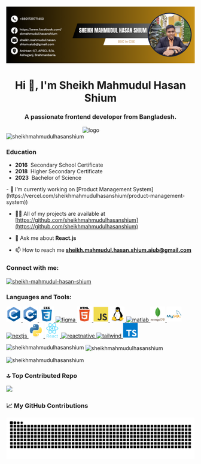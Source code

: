 ![logo](https://github.com/sheikhmahmudulhasanshium/sheikhmahmudulhasanshium/blob/main/Blue%20and%20White%20Modern%20Business%20LinkedIn%20Article%20Cover%20Image.png)
<h1 align="center">Hi 👋, I'm Sheikh Mahmudul Hasan Shium</h1>
<h3 align="center">A passionate frontend developer from Bangladesh.</h3>
<img align='right' alt='logo' width='300' src='https://media.tenor.com/4D3DhzVOu-oAAAAC/press-any-key-any-key.gif'>

<p align="left"> <img src="https://komarev.com/ghpvc/?username=sheikhmahmudulhasanshium&label=Profile%20views&color=0e75b6&style=flat" alt="sheikhmahmudulhasanshium" /> </p>
<h3 align='left'>Education</h3>
<ul>
	<li><b>2016</b>&nbsp; Secondary School Certificate</li>
	<li><b>2018</b>&nbsp; Higher Secondary Certificate</li>
	<li><b>2023</b>&nbsp; Bachelor of Science</li>
</ul>
- 🔭 I’m currently working on [Product Management System](https://vercel.com/sheikhmahmudulhasanshium/product-management-system))

- 👨‍💻 All of my projects are available at [https://github.com/sheikhmahmudulhasanshium](https://github.com/sheikhmahmudulhasanshium)

- 💬 Ask me about **React.js**

- 📫 How to reach me **sheikh.mahmudul.hasan.shium.aiub@gmail.com**

<h3 align="left">Connect with me:</h3>
<p align="left">
<a href="https://linkedin.com/in/sheikh-mahmudul-hasan-shium" target="blank"><img align="center" src="https://raw.githubusercontent.com/rahuldkjain/github-profile-readme-generator/master/src/images/icons/Social/linked-in-alt.svg" alt="sheikh-mahmudul-hasan-shium" height="30" width="40" /></a>
</p>

<h3 align="left">Languages and Tools:</h3>
<p align="left"> <a href="https://www.cprogramming.com/" target="_blank" rel="noreferrer"> <img src="https://raw.githubusercontent.com/devicons/devicon/master/icons/c/c-original.svg" alt="c" width="40" height="40"/> </a> <a href="https://www.w3schools.com/cpp/" target="_blank" rel="noreferrer"> <img src="https://raw.githubusercontent.com/devicons/devicon/master/icons/cplusplus/cplusplus-original.svg" alt="cplusplus" width="40" height="40"/> </a> <a href="https://www.w3schools.com/css/" target="_blank" rel="noreferrer"> <img src="https://raw.githubusercontent.com/devicons/devicon/master/icons/css3/css3-original-wordmark.svg" alt="css3" width="40" height="40"/> </a> <a href="https://www.figma.com/" target="_blank" rel="noreferrer"> <img src="https://www.vectorlogo.zone/logos/figma/figma-icon.svg" alt="figma" width="40" height="40"/> </a> <a href="https://www.w3.org/html/" target="_blank" rel="noreferrer"> <img src="https://raw.githubusercontent.com/devicons/devicon/master/icons/html5/html5-original-wordmark.svg" alt="html5" width="40" height="40"/> </a> <a href="https://developer.mozilla.org/en-US/docs/Web/JavaScript" target="_blank" rel="noreferrer"> <img src="https://raw.githubusercontent.com/devicons/devicon/master/icons/javascript/javascript-original.svg" alt="javascript" width="40" height="40"/> </a> <a href="https://www.linux.org/" target="_blank" rel="noreferrer"> <img src="https://raw.githubusercontent.com/devicons/devicon/master/icons/linux/linux-original.svg" alt="linux" width="40" height="40"/> </a> <a href="https://www.mathworks.com/" target="_blank" rel="noreferrer"> <img src="https://upload.wikimedia.org/wikipedia/commons/2/21/Matlab_Logo.png" alt="matlab" width="40" height="40"/> </a> <a href="https://www.mongodb.com/" target="_blank" rel="noreferrer"> <img src="https://raw.githubusercontent.com/devicons/devicon/master/icons/mongodb/mongodb-original-wordmark.svg" alt="mongodb" width="40" height="40"/> </a> <a href="https://www.mysql.com/" target="_blank" rel="noreferrer"> <img src="https://raw.githubusercontent.com/devicons/devicon/master/icons/mysql/mysql-original-wordmark.svg" alt="mysql" width="40" height="40"/> </a> <a href="https://nextjs.org/" target="_blank" rel="noreferrer"> <img src="https://cdn.worldvectorlogo.com/logos/nextjs-2.svg" alt="nextjs" width="40" height="40"/> </a> <a href="https://www.python.org" target="_blank" rel="noreferrer"> <img src="https://raw.githubusercontent.com/devicons/devicon/master/icons/python/python-original.svg" alt="python" width="40" height="40"/> </a> <a href="https://reactjs.org/" target="_blank" rel="noreferrer"> <img src="https://raw.githubusercontent.com/devicons/devicon/master/icons/react/react-original-wordmark.svg" alt="react" width="40" height="40"/> </a> <a href="https://reactnative.dev/" target="_blank" rel="noreferrer"> <img src="https://reactnative.dev/img/header_logo.svg" alt="reactnative" width="40" height="40"/> </a> <a href="https://tailwindcss.com/" target="_blank" rel="noreferrer"> <img src="https://www.vectorlogo.zone/logos/tailwindcss/tailwindcss-icon.svg" alt="tailwind" width="40" height="40"/> </a> <a href="https://www.typescriptlang.org/" target="_blank" rel="noreferrer"> <img src="https://raw.githubusercontent.com/devicons/devicon/master/icons/typescript/typescript-original.svg" alt="typescript" width="40" height="40"/> </a> </p>

<p><img align="left" src="https://github-readme-stats.vercel.app/api/top-langs?username=sheikhmahmudulhasanshium&show_icons=true&locale=en&layout=compact" alt="sheikhmahmudulhasanshium" /></p>

<p>&nbsp;<img align="center" src="https://github-readme-stats.vercel.app/api?username=sheikhmahmudulhasanshium&show_icons=true&locale=en" alt="sheikhmahmudulhasanshium" /></p>

<p><img align="center" src="https://github-readme-streak-stats.herokuapp.com/?user=sheikhmahmudulhasanshium&" alt="sheikhmahmudulhasanshium" /></p>

### 🔝 Top Contributed Repo
![](https://github-contributor-stats.vercel.app/api?username=sheikhmahmudulhasanshium&limit=5&theme=flat&combine_all_yearly_contributions=true)
### 📈 My GitHub Contributions
![Snake animation](https://github.com/sheikhmahmudulhasanshium/sheikhmahmudulhasanshium/blob/output/github-contribution-grid-snake.svg)
